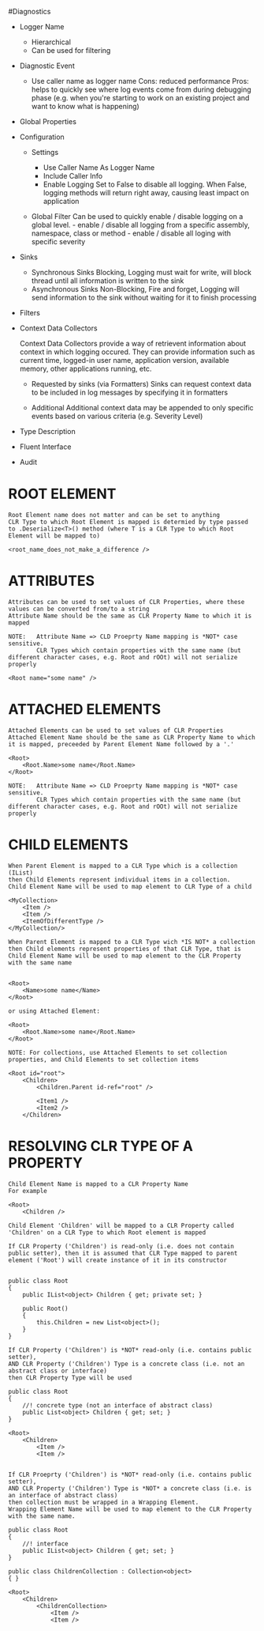 ﻿#Diagnostics

- Logger Name
    - Hierarchical
    - Can be used for filtering

- Diagnostic Event
    - Use caller name as logger name
    Cons: 
        reduced performance
    Pros:
        helps to quickly see where log events come from during debugging phase (e.g. when you're starting to work on an existing project and want to know what is happening)   

- Global Properties

- Configuration
    - Settings
        - Use Caller Name As Logger Name
        - Include Caller Info
        - Enable Logging
            Set to False to disable all logging.
            When False, logging methods will return right away, causing least impact on application

    - Global Filter
        Can be used to quickly enable / disable logging on a global level.
            - enable / disable all logging from a specific assembly, namespace, class or method 
            - enable / disable all loging with specific severity

- Sinks
    - Synchronous Sinks
        Blocking, Logging must wait for write, will block thread until all information is written to the sink
    - Asynchronous Sinks
        Non-Blocking, Fire and forget, Logging will send information to the sink without waiting for it to finish processing
- Filters

- Context Data Collectors

    Context Data Collectors provide a way of retrievent information about context in which logging occured.
    They can provide information such as current time, logged-in user name, application version, available memory, other applications running, etc.

    - Requested by sinks (via Formatters)
    Sinks can request context data to be included in log messages by specifying it in formatters

    - Additional
    Additional context data may be appended to only specific events based on various criteria (e.g. Severity Level)

- Type Description

- Fluent Interface

- Audit
















# ROOT ELEMENT
	Root Element name does not matter and can be set to anything
	CLR Type to which Root Element is mapped is determied by type passed to .Deserialize<T>() method (where T is a CLR Type to which Root Element will be mapped to)

	<root_name_does_not_make_a_difference />

# ATTRIBUTES
	Attributes can be used to set values of CLR Properties, where these values can be converted from/to a string
	Attribute Name should be the same as CLR Property Name to which it is mapped

	NOTE: 	Attribute Name => CLD Proeprty Name mapping is *NOT* case sensitive.
			CLR Types which contain properties with the same name (but different character cases, e.g. Root and rOOt) will not serialize properly

	<Root name="some name" />

# ATTACHED ELEMENTS
	Attached Elements can be used to set values of CLR Properties
	Attached Element Name should be the same as CLR Property Name to which it is mapped, preceeded by Parent Element Name followed by a '.'

	<Root>
		<Root.Name>some name</Root.Name>
	</Root>

	NOTE: 	Attribute Name => CLD Proeprty Name mapping is *NOT* case sensitive.
			CLR Types which contain properties with the same name (but different character cases, e.g. Root and rOOt) will not serialize properly

# CHILD ELEMENTS
	When Parent Element is mapped to a CLR Type which is a collection (IList)
	then Child Elements represent individual items in a collection.
	Child Element Name will be used to map element to CLR Type of a child

	<MyCollection>
		<Item />
		<Item />
		<ItemOfDifferentType />
	</MyCollection/>

	When Parent Element is mapped to a CLR Type wich *IS NOT* a collection
	then Child elements represent properties of that CLR Type, that is
	Child Element Name will be used to map element to the CLR Property with the same name


	<Root>
		<Name>some name</Name>
	</Root>

	or using Attached Element:

	<Root>
		<Root.Name>some name</Root.Name>
	</Root>

	NOTE: For collections, use Attached Elements to set collection properties, and Child Elements to set collection items

	<Root id="root">
		<Children>
			<Children.Parent id-ref="root" />

			<Item1 />
			<Item2 />
		</Children>


# RESOLVING CLR TYPE OF A PROPERTY
	Child Element Name is mapped to a CLR Property Name
	For example

	<Root>
		<Children />

	Child Element 'Children' will be mapped to a CLR Property called 'Children' on a CLR Type to which Root element is mapped

	If CLR Property ('Children') is read-only (i.e. does not contain public setter), then it is assumed that CLR Type mapped to parent element ('Root') will create instance of it in its constructor


	public class Root
	{
		public IList<object> Children { get; private set; }

		public Root()
		{
			this.Children = new List<object>();
		}
	}

	If CLR Property ('Children') is *NOT* read-only (i.e. contains public setter),
	AND CLR Property ('Children') Type is a concrete class (i.e. not an abstract class or interface)
	then CLR Property Type will be used

	public class Root
	{
		//! concrete type (not an interface of abstract class)
		public List<object> Children { get; set; }
	}

	<Root>
		<Children>
			<Item />
			<Item />
	

	If CLR Proeprty ('Children') is *NOT* read-only (i.e. contains public setter),
	AND CLR Property ('Children') Type is *NOT* a concrete class (i.e. is an interface of abstract class)
	then collection must be wrapped in a Wrapping Element.
	Wrapping Element Name will be used to map element to the CLR Property with the same name.

	public class Root
	{
		//! interface
		public IList<object> Children { get; set; }
	}

	public class ChildrenCollection : Collection<object>
	{ }

	<Root>
		<Children>
			<ChildrenCollection>
				<Item />
				<Item />

